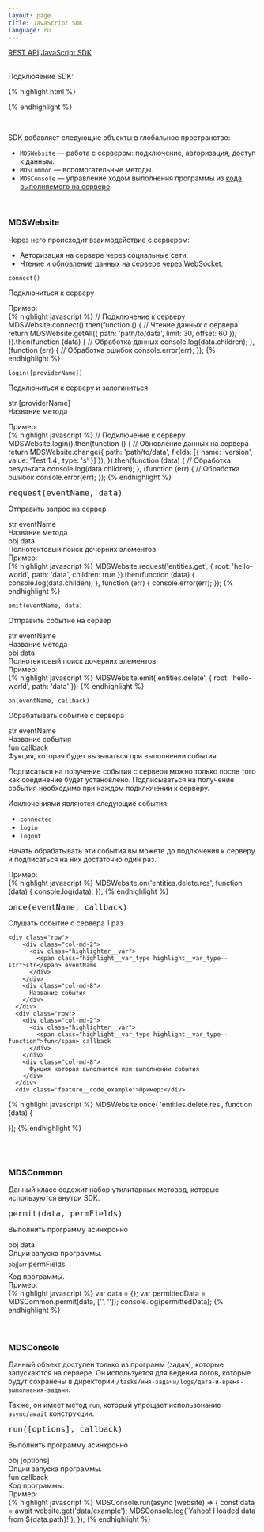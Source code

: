 ```yaml
---
layout: page
title: JavaScript SDK
language: ru
---
```


<div class="page-tab-list">
    <a href="/ru/docs/api" class="page-tab">REST API</a>
    <a href="/ru/docs/api/websocket" class="page-tab page-tab--active">JavaScript SDK</a>
</div>

<br />

Подклюяение SDK:

{% highlight html %}
<script src="https://fastlix.com/js/dist/sdk-2.1.js"></script>
{% endhighlight %}

<br />

SDK добавляет следующие объекты в глобальное пространство:

* ```MDSWebsite``` &mdash; работа с сервером: подключение, авторизация, доступ к данным.
* ```MDSCommon``` &mdash; вспомогательные методы.
* ```MDSConsole``` &mdash; управление ходом выполнения программы из [кода выполняемого на сервере](/_old/ruld/ru/docs/how-to-run-code).

<br />

### MDSWebsite

Через него происходит взаимодействие с сервером:

- Авторизация на сервере через социальные сети.
- Чтение и обновление данных на сервере через WebSocket.

<section class="feature__section">
  <div class="row endpoint_header">
    <div class="col-sm-4 col-md-3">
      <div class="highlighter-rouge">
        <pre class="highlight"><code class="feature__method_name">connect()</code></pre>
      </div>
    </div>
    <div class="col-sm-8 col-md-8">
      <p class="feature__subtitle endpoint_header__description">Подключиться к серверу</p>
    </div>
  </div>
  <p>
    <div class="feature__code_example">Пример:</div>
{% highlight javascript %}
// Подключение к серверу
MDSWebsite.connect().then(function () {
  // Чтение данных с сервера
  return MDSWebsite.getAll({
    path: 'path/to/data',
    limit: 30,
    offset: 60
  });
}).then(function (data) {
  // Обработка данных
  console.log(data.children);
}, (function (err) {
  // Обработка ошибок
  console.error(err);
});
{% endhighlight %}
  </p>
</section>


<section class="feature__section">
  <div class="row endpoint_header">
    <div class="col-sm-5 col-md-3">
      <div class="highlighter-rouge">
        <pre class="highlight"><code class="feature__method_name">login([providerName])</code></pre>
      </div>
    </div>
    <div class="col-sm-7 col-md-8">
      <p class="feature__subtitle endpoint_header__description">Подключиться к серверу и залогиниться</p>
    </div>
  </div>
  <div class="row">
    <div class="col-sm-4 col-md-3">
      <div class="highlighter__var">
        <span class="highlight__var_type highlight__var_type--str">str</span> [providerName]
      </div>
    </div>
    <div class="col-sm-8 col-md-8">
      Название метода
    </div>
  </div>
  
  <p>
    <div class="feature__code_example">Пример:</div>
{% highlight javascript %}
// Подключение к серверу
MDSWebsite.login().then(function () {
  // Обновление данных на сервера
  return MDSWebsite.change({
    path: 'path/to/data',
    fields: [{ name: 'version', value: 'Test 1.4', type: 's' }]
  });
}).then(function (data) {
  // Обработка результата
  console.log(data.children);
}, (function (err) {
  // Обработка ошибок
  console.error(err);
});
{% endhighlight %}
  </p>
</section>




<section class="feature__section">
  <div class="row endpoint_header">
    <div class="col-sm-5 col-md-3">
      <div class="highlighter-rouge">
        <pre class="highlight"><code class="feature__method_name" style="font-size: 16px">request(eventName, data)</code></pre>
      </div>
    </div>
    <div class="col-sm-7 col-md-8">
      <p class="feature__subtitle endpoint_header__description">Отправить запрос на сервер</p>
    </div>
  </div>
  
  <div class="row">
    <div class="col-sm-4 col-md-2">
      <div class="highlighter__var">
        <span class="highlight__var_type highlight__var_type--str">str</span> eventName
      </div>
    </div>
    <div class="col-sm-8 col-md-8">
      Название метода
    </div>
  </div>
  
  <div class="row">
    <div class="col-sm-4 col-md-2">
      <div class="highlighter__var">
        <span class="highlight__var_type highlight__var_type--obj">obj</span> data
      </div>
    </div>
    <div class="col-sm-8 col-md-8">
      Полнотектовый поиск дочерних элементов
    </div>
  </div>
  <div class="feature__code_example">Пример:</div>
{% highlight javascript %}
MDSWebsite.request('entities.get', {
  root: 'hello-world',
  path: 'data',
  children: true
}).then(function (data) {
  console.log(data.childen);
}, function (err) {
  console.error(err);
});
{% endhighlight %}
</section>



<section class="feature__section">
  <div class="row endpoint_header">
    <div class="col-sm-5 col-md-3">
      <div class="highlighter-rouge">
        <pre class="highlight"><code class="feature__method_name">emit(eventName, data)</code></pre>
      </div>
    </div>
    <div class="col-sm-7 col-md-8">
      <p class="feature__subtitle endpoint_header__description">Отправить событие на сервер</p>
    </div>
  </div>
  
  <div class="row">
    <div class="col-sm-4 col-md-2">
      <div class="highlighter__var">
        <span class="highlight__var_type highlight__var_type--str">str</span> eventName
      </div>
    </div>
    <div class="col-sm-8 col-md-8">
      Название метода
    </div>
  </div>
  
  <div class="row">
    <div class="col-sm-4 col-md-2">
      <div class="highlighter__var">
        <span class="highlight__var_type highlight__var_type--obj">obj</span> data
      </div>
    </div>
    <div class="col-sm-8 col-md-8">
      Полнотектовый поиск дочерних элементов
    </div>
  </div>
  <div class="feature__code_example">Пример:</div>
{% highlight javascript %}
MDSWebsite.emit('entities.delete', {
  root: 'hello-world',
  path: 'data'
});
{% endhighlight %}
</section>


<section class="feature__section">
  <div class="row endpoint_header">
    <div class="col-sm-5 col-md-3">
      <div class="highlighter-rouge">
        <pre class="highlight"><code class="feature__method_name">on(eventName, callback)</code></pre>
      </div>
    </div>
    <div class="col-sm-7 col-md-5">
      <p class="feature__subtitle endpoint_header__description">Обрабатывать событие с сервера</p>
    </div>
  </div>
  
  <div class="row">
    <div class="col-sm-4 col-md-2">
      <div class="highlighter__var">
        <span class="highlight__var_type highlight__var_type--str">str</span> eventName
      </div>
    </div>
    <div class="col-sm-8 col-md-8">
      Название события
    </div>
  </div>
  
  <div class="row">
    <div class="col-sm-4 col-md-2">
      <div class="highlighter__var">
        <span class="highlight__var_type highlight__var_type--function">fun</span> callback
      </div>
    </div>
    <div class="col-sm-8 col-md-8">
      Фукция, которая будет вызываться при выполнении события
    </div>
  </div>
  <p>
    Подписаться на получение события с сервера можно только
    после того как соединение будет установлено. Подписываться на
    получение события необходимо при каждом подключении к серверу.
  </p>
  <p>
    Исключениями являются следующие события:
    <ul>
      <li><code>connected</code></li>
      <li><code>login</code></li>
      <li><code>logout</code></li>
    </ul>
    Начать обрабатывать эти события вы можете до подлючения к серверу и
    подписаться на них достаточно один раз.
  </p>
  <div class="feature__code_example">Пример:</div>
{% highlight javascript %}
MDSWebsite.on('entities.delete.res', function (data) {
    console.log(data);
});
{% endhighlight %}

</section>


<section class="feature__section">
    <div class="row endpoint_header">
        <div class="col-sm-5 col-md-3">
            <div class="highlighter-rouge">
                <pre class="highlight"><code class="feature__method_name" style="font-size: 16px">once(eventName, callback)</code></pre>
            </div>
        </div>
        <div class="col-sm-7 col-md-5">
            <p class="feature__subtitle endpoint_header__description">Слушать событие с сервера 1 раз</p>
        </div>
    </div>

    <div class="row">
        <div class="col-md-2">
          <div class="highlighter__var">
            <span class="highlight__var_type highlight__var_type--str">str</span> eventName
          </div>
        </div>
        <div class="col-md-8">
          Название события
        </div>
      </div>
      <div class="row">
        <div class="col-md-2">
          <div class="highlighter__var">
            <span class="highlight__var_type highlight__var_type--function">fun</span> callback
          </div>
        </div>
        <div class="col-md-8">
          Фукция которая выполнится при выполнении события
        </div>
      </div>
      <div class="feature__code_example">Пример:</div>
{% highlight javascript %}
MDSWebsite.once(
  'entities.delete.res', function (data) {
    
  });
{% endhighlight %}
</section>

<br />
<br />


### MDSCommon

Данный класс содежит набор утилитарных метовод, которые используются внутри SDK.

<section class="feature__section">
  <div class="row endpoint_header">
    <div class="col-sm-5 col-md-3">
      <div class="highlighter-rouge">
        <pre class="highlight"><code class="feature__method_name" style="font-size: 16px">permit(data, permFields)</code></pre>
      </div>
    </div>
    <div class="col-sm-7 col-md-8">
      <p class="feature__subtitle endpoint_header__description">Выполнить программу асинхронно</p>
    </div>
  </div>
  
  <div class="row">
    <div class="col-sm-4 col-md-2">
      <div class="highlighter__var">
        <span class="highlight__var_type highlight__var_type--obj">obj</span> data
      </div>
    </div>
    <div class="col-sm-8 col-md-8">
      Опции запуска программы.
    </div>
  </div>
  
  <div class="row">
    <div class="col-sm-4 col-md-2">
      <div class="highlighter__var">
        <span class="highlight__var_type highlight__var_type--arr" style="line-height: 30px; font-size: 12px;">obj|arr</span> permFields
      </div>
    </div>
    <div class="col-sm-8 col-md-8">
      Код программы.
    </div>
  </div>
  <div class="feature__code_example">Пример:</div>
{% highlight javascript %}
var data = {};
var permittedData = MDSCommon.permit(data, ['', '']);
console.log(permittedData);
{% endhighlight %}
</section>

<br />
<br />



### MDSConsole

Данный объект доступен только из программ (задач), которые запускаются на сервере. Он используется для ведения логов, которые
будут сохранены в директории `/tasks/имя-задачи/logs/дата-и-время-выполнения-задачи`.

Также, он имеет метод `run`, который упрощает использонание `async/await` конструкции.


<section class="feature__section">
  <div class="row endpoint_header">
    <div class="col-sm-5 col-md-3">
      <div class="highlighter-rouge">
        <pre class="highlight"><code class="feature__method_name" style="font-size: 16px">run([options], callback)</code></pre>
      </div>
    </div>
    <div class="col-sm-7 col-md-8">
      <p class="feature__subtitle endpoint_header__description">Выполнить программу асинхронно</p>
    </div>
  </div>
  
  <div class="row">
    <div class="col-sm-4 col-md-2">
      <div class="highlighter__var">
        <span class="highlight__var_type highlight__var_type--obj">obj</span> [options]
      </div>
    </div>
    <div class="col-sm-8 col-md-8">
      Опции запуска программы.
    </div>
  </div>
  
  <div class="row">
    <div class="col-sm-4 col-md-2">
      <div class="highlighter__var">
        <span class="highlight__var_type highlight__var_type--fun">fun</span> callback
      </div>
    </div>
    <div class="col-sm-8 col-md-8">
      Код программы.
    </div>
  </div>
  <div class="feature__code_example">Пример:</div>
{% highlight javascript %}
MDSConsole.run(async (website) => {
    const data = await website.get('data/example');
    MDSConsole.log(`Yahoo! I loaded data from ${data.path}!`);
});
{% endhighlight %}
</section>
